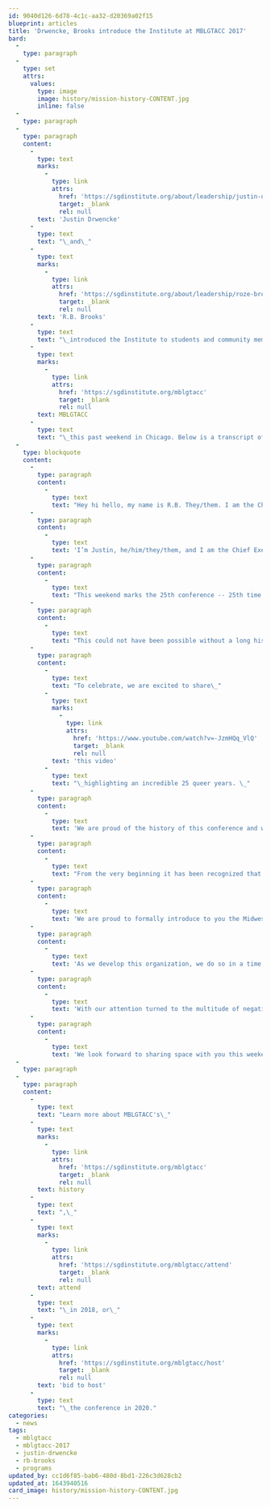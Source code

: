 ```yaml
---
id: 9040d126-6d78-4c1c-aa32-d20369a02f15
blueprint: articles
title: 'Drwencke, Brooks introduce the Institute at MBLGTACC 2017'
bard:
  -
    type: paragraph
  -
    type: set
    attrs:
      values:
        type: image
        image: history/mission-history-CONTENT.jpg
        inline: false
  -
    type: paragraph
  -
    type: paragraph
    content:
      -
        type: text
        marks:
          -
            type: link
            attrs:
              href: 'https://sgdinstitute.org/about/leadership/justin-drwencke'
              target: _blank
              rel: null
        text: 'Justin Drwencke'
      -
        type: text
        text: "\_and\_"
      -
        type: text
        marks:
          -
            type: link
            attrs:
              href: 'https://sgdinstitute.org/about/leadership/roze-brooks'
              target: _blank
              rel: null
        text: 'R.B. Brooks'
      -
        type: text
        text: "\_introduced the Institute to students and community members attending\_"
      -
        type: text
        marks:
          -
            type: link
            attrs:
              href: 'https://sgdinstitute.org/mblgtacc'
              target: _blank
              rel: null
        text: MBLGTACC
      -
        type: text
        text: "\_this past weekend in Chicago. Below is a transcript of their remarks."
  -
    type: blockquote
    content:
      -
        type: paragraph
        content:
          -
            type: text
            text: "Hey hi hello, my name is R.B. They/them. I am the Chief Operations Officer of the Institute. This is my sixth MBLGTACC. I've been attending since 2012 in Ames, Iowa. I also had the privilege of being co-chair of mblgtacc 2014 hosted in Kansas City MO. \_"
      -
        type: paragraph
        content:
          -
            type: text
            text: 'I’m Justin, he/him/they/them, and I am the Chief Executive Officer of the Institute. This is my seventh MBLGTACC. Previously, I had the pleasure of working with a fantastic team to plan the 2013 conference in Lansing, Michigan, near Michigan State University.'
      -
        type: paragraph
        content:
          -
            type: text
            text: "This weekend marks the 25th conference -- 25th time gathering together around the region to be in community, take ownership of our various identities, and challenge ourselves to engage in necessary conversation to continue proving that our region is contributing to the movement.\_"
      -
        type: paragraph
        content:
          -
            type: text
            text: "This could not have been possible without a long history of enthusiastic change makers and risk takers returning every year. This could not have been possible without all of you. \_"
      -
        type: paragraph
        content:
          -
            type: text
            text: "To celebrate, we are excited to share\_"
          -
            type: text
            marks:
              -
                type: link
                attrs:
                  href: 'https://www.youtube.com/watch?v=-JzmHQq_VlQ'
                  target: _blank
                  rel: null
            text: 'this video'
          -
            type: text
            text: "\_highlighting an incredible 25 queer years. \_"
      -
        type: paragraph
        content:
          -
            type: text
            text: 'We are proud of the history of this conference and we look forward to 25 more queer years. We’re here today to share with you how we see that happening. As planners of previous conferences, we are highly aware of the challenges that are faced by each planning team. Planning this conference requires two years of dedication. Each year, students from the host school must build a team and figure out how to make this weekend happen. When we created our teams and planned our respective conferences, we started from scratch. There was no manual to follow, and certainly no organization to share knowledge about what worked well in the past and what didn’t work so well.'
      -
        type: paragraph
        content:
          -
            type: text
            text: "From the very beginning it has been recognized that the Midwest has not been given due credit for its participation and continual contributions to social justice efforts, including queer \_and trans justice. This space has been vital for attendees and planners alike to ensure that a continued space is created for our larger community as well as making a statement each year that the Midwest is just as invested in the movement as our coastal counterparts and greater urban areas. We are elated to say we have been hard at work making strides so that not only can we continue providing this space but also amplifying the voices and validity of Midwest queer and trans experiences beyond the three day weekend."
      -
        type: paragraph
        content:
          -
            type: text
            text: 'We are proud to formally introduce to you the Midwest Institute for Sexuality and Gender Diversity. We re-envision an educational climate that centers the needs and experiences of systemically disadvantaged students and affirms and encourages sexuality and gender diversity. Our mission is to empower students of diverse sexualities and genders to inspire sustainable change; lead higher education colleagues in relevant and inclusive practices; and advance knowledge of sexuality and gender through advocacy and expansive programming.'
      -
        type: paragraph
        content:
          -
            type: text
            text: 'As we develop this organization, we do so in a time of extreme turmoil and conflict. We observe turbulence within our community and this must end. We cannot and will not justify building an organization that exists to support the privileged few. Here today, we re-commit to uplifting the voices of those in our community who are so often not heard.'
      -
        type: paragraph
        content:
          -
            type: text
            text: 'With our attention turned to the multitude of negative and confusing impacts made on our various communities, it has been dire that our team situate itself fully in the complex and multi-faceted efforts of the overall movement. It has also been our self-proclaimed duty to deliberate on how these larger issues impacting our nation inherently and uniquely impact the Midwest region. We would like to invite you to our State of the Region panel on Saturday morning starting at 10:20 am in room 313 to hear some our teammates discuss their experiences with the Midwest and some of the major issues currently facing our community. We would greatly value your attendance and feedback on what you think we should focus our efforts on as we continue to grow this organization.'
      -
        type: paragraph
        content:
          -
            type: text
            text: 'We look forward to sharing space with you this weekend and we appreciate you allowing us the honor of introducing the Institute to all of you.'
  -
    type: paragraph
  -
    type: paragraph
    content:
      -
        type: text
        text: "Learn more about MBLGTACC's\_"
      -
        type: text
        marks:
          -
            type: link
            attrs:
              href: 'https://sgdinstitute.org/mblgtacc'
              target: _blank
              rel: null
        text: history
      -
        type: text
        text: ",\_"
      -
        type: text
        marks:
          -
            type: link
            attrs:
              href: 'https://sgdinstitute.org/mblgtacc/attend'
              target: _blank
              rel: null
        text: attend
      -
        type: text
        text: "\_in 2018, or\_"
      -
        type: text
        marks:
          -
            type: link
            attrs:
              href: 'https://sgdinstitute.org/mblgtacc/host'
              target: _blank
              rel: null
        text: 'bid to host'
      -
        type: text
        text: "\_the conference in 2020."
categories:
  - news
tags:
  - mblgtacc
  - mblgtacc-2017
  - justin-drwencke
  - rb-brooks
  - programs
updated_by: cc1d6f85-bab6-480d-8bd1-226c3d628cb2
updated_at: 1643940516
card_image: history/mission-history-CONTENT.jpg
---
```

